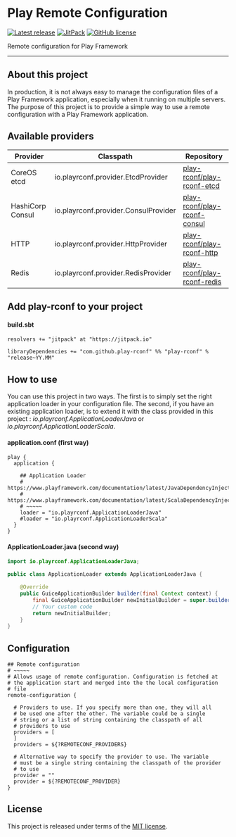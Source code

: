 # Play Remote Configuration


[![Latest release](https://img.shields.io/badge/latest_release-18.04-orange.svg)](https://github.com/play-rconf/play-rconf/releases)
[![JitPack](https://jitpack.io/v/play-rconf/play-rconf.svg)](https://jitpack.io/#play-rconf/play-rconf)
[![GitHub license](https://img.shields.io/badge/license-MIT-blue.svg)](https://raw.githubusercontent.com/play-rconf/play-rconf/master/LICENSE)

Remote configuration for Play Framework
*****

## About this project
In production, it is not always easy to manage the configuration files of a
Play Framework application, especially when it running on multiple servers.
The purpose of this project is to provide a simple way to use a remote
configuration with a Play Framework application.



## Available providers

| Provider         | Classpath                             | Repository                 |
|------------------|---------------------------------------|----------------------------|
| CoreOS etcd      | io.playrconf.provider.EtcdProvider    | [play-rconf/play-rconf-etcd](https://github.com/play-rconf/play-rconf-etcd) |
| HashiCorp Consul | io.playrconf.provider.ConsulProvider  | [play-rconf/play-rconf-consul](https://github.com/play-rconf/play-rconf-consul) |
| HTTP             | io.playrconf.provider.HttpProvider    | [play-rconf/play-rconf-http](https://github.com/play-rconf/play-rconf-http) |
| Redis            | io.playrconf.provider.RedisProvider   | [play-rconf/play-rconf-redis](https://github.com/play-rconf/play-rconf-redis) |



## Add play-rconf to your project

#### build.sbt

```sbtshell
resolvers += "jitpack" at "https://jitpack.io"

libraryDependencies += "com.github.play-rconf" %% "play-rconf" % "release~YY.MM"
```



## How to use

You can use this project in two ways. The first is to simply set the right
application loader in your configuration file. The second, if you have an
existing application loader, is to extend it with the class provided in this
project : _io.playrconf.ApplicationLoaderJava_ or _io.playrconf.ApplicationLoaderScala_.


#### application.conf (first way)

```hocon
play {
  application {

    ## Application Loader
    # https://www.playframework.com/documentation/latest/JavaDependencyInjection
    # https://www.playframework.com/documentation/latest/ScalaDependencyInjection
    # ~~~~~
    loader = "io.playrconf.ApplicationLoaderJava"
    #loader = "io.playrconf.ApplicationLoaderScala"
  }
}
```


#### ApplicationLoader.java (second way)

```java
import io.playrconf.ApplicationLoaderJava;

public class ApplicationLoader extends ApplicationLoaderJava {

    @Override
    public GuiceApplicationBuilder builder(final Context context) {
        final GuiceApplicationBuilder newInitialBuilder = super.builder(context);
        // Your custom code
        return newInitialBuilder;
    }
}
```



## Configuration

```hocon
## Remote configuration
# ~~~~~
# Allows usage of remote configuration. Configuration is fetched at
# the application start and merged into the the local configuration
# file
remote-configuration {

  # Providers to use. If you specify more than one, they will all
  # be used one after the other. The variable could be a single
  # string or a list of string containing the classpath of all
  # providers to use
  providers = [
  ]
  providers = ${?REMOTECONF_PROVIDERS}

  # Alternative way to specify the provider to use. The variable
  # must be a single string containing the classpath of the provider
  # to use
  provider = ""
  provider = ${?REMOTECONF_PROVIDER}
}
```



## License
This project is released under terms of the [MIT license](https://raw.githubusercontent.com/play-rconf/play-rconf/master/LICENSE).
